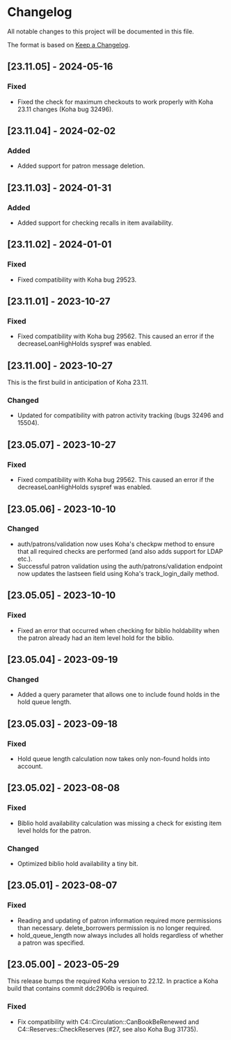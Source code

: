 # Changelog

All notable changes to this project will be documented in this file.

The format is based on [Keep a Changelog](https://keepachangelog.com/en/1.0.0/).

## [23.11.05] - 2024-05-16

### Fixed

- Fixed the check for maximum checkouts to work properly with Koha 23.11 changes (Koha bug 32496).

## [23.11.04] - 2024-02-02

### Added

- Added support for patron message deletion.

## [23.11.03] - 2024-01-31

### Added

- Added support for checking recalls in item availability.

## [23.11.02] - 2024-01-01

### Fixed

- Fixed compatibility with Koha bug 29523.

## [23.11.01] - 2023-10-27

### Fixed

- Fixed compatibility with Koha bug 29562. This caused an error if the decreaseLoanHighHolds syspref was enabled.

## [23.11.00] - 2023-10-27

This is the first build in anticipation of Koha 23.11.

### Changed

- Updated for compatibility with patron activity tracking (bugs 32496 and 15504).

## [23.05.07] - 2023-10-27

### Fixed

- Fixed compatibility with Koha bug 29562. This caused an error if the decreaseLoanHighHolds syspref was enabled.

## [23.05.06] - 2023-10-10

### Changed

- auth/patrons/validation now uses Koha's checkpw method to ensure that all required checks are performed (and also adds support for LDAP etc.).
- Successful patron validation using the auth/patrons/validation endpoint now updates the lastseen field using Koha's track_login_daily method.

## [23.05.05] - 2023-10-10

### Fixed

- Fixed an error that occurred when checking for biblio holdability when the patron already had an item level hold for the biblio.

## [23.05.04] - 2023-09-19

### Changed

- Added a query parameter that allows one to include found holds in the hold queue length.

## [23.05.03] - 2023-09-18

### Fixed

- Hold queue length calculation now takes only non-found holds into account.

## [23.05.02] - 2023-08-08

### Fixed

- Biblio hold availability calculation was missing a check for existing item level holds for the patron.

### Changed

- Optimized biblio hold availability a tiny bit.

## [23.05.01] - 2023-08-07

### Fixed

- Reading and updating of patron information required more permissions than necessary. delete_borrowers permission is no longer required.
- hold_queue_length now always includes all holds regardless of whether a patron was specified.

## [23.05.00] - 2023-05-29

This release bumps the required Koha version to 22.12. In practice a Koha build that contains commit ddc2906b is required.

### Fixed

- Fix compatibility with C4::Circulation::CanBookBeRenewed and C4::Reserves::CheckReserves (#27, see also Koha Bug 31735).
